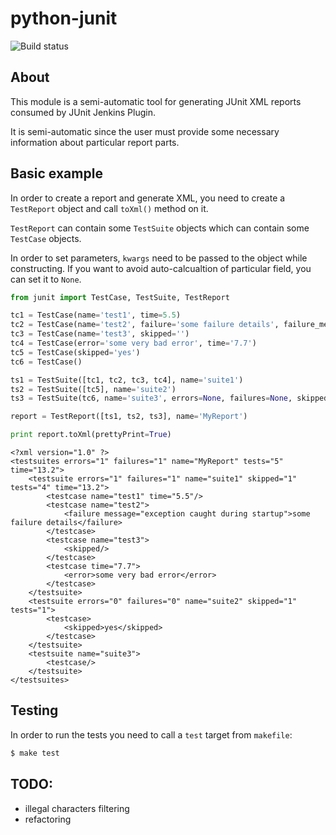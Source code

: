 python-junit
============

![Build status](https://travis-ci.org/Scony/python-junit.svg?branch=master)

About
-----

This module is a semi-automatic tool for generating JUnit XML reports consumed by JUnit Jenkins Plugin.

It is semi-automatic since the user must provide some necessary information about particular report parts.

Basic example
-------------

In order to create a report and generate XML, you need to create a `TestReport` object and call `toXml()` method on it.

`TestReport` can contain some `TestSuite` objects which can contain some `TestCase` objects.

In order to set parameters, `kwargs` need to be passed to the object while constructing. If you want to avoid auto-calcualtion of particular field, you can set it to `None`.

~~~python
from junit import TestCase, TestSuite, TestReport

tc1 = TestCase(name='test1', time=5.5)
tc2 = TestCase(name='test2', failure='some failure details', failure_message='exception caught during startup')
tc3 = TestCase(name='test3', skipped='')
tc4 = TestCase(error='some very bad error', time='7.7')
tc5 = TestCase(skipped='yes')
tc6 = TestCase()

ts1 = TestSuite([tc1, tc2, tc3, tc4], name='suite1')
ts2 = TestSuite([tc5], name='suite2')
ts3 = TestSuite(tc6, name='suite3', errors=None, failures=None, skipped=None, tests=None)

report = TestReport([ts1, ts2, ts3], name='MyReport')

print report.toXml(prettyPrint=True)
~~~

~~~
<?xml version="1.0" ?>
<testsuites errors="1" failures="1" name="MyReport" tests="5" time="13.2">
	<testsuite errors="1" failures="1" name="suite1" skipped="1" tests="4" time="13.2">
		<testcase name="test1" time="5.5"/>
		<testcase name="test2">
			<failure message="exception caught during startup">some failure details</failure>
		</testcase>
		<testcase name="test3">
			<skipped/>
		</testcase>
		<testcase time="7.7">
			<error>some very bad error</error>
		</testcase>
	</testsuite>
	<testsuite errors="0" failures="0" name="suite2" skipped="1" tests="1">
		<testcase>
			<skipped>yes</skipped>
		</testcase>
	</testsuite>
	<testsuite name="suite3">
		<testcase/>
	</testsuite>
</testsuites>

~~~

Testing
-------

In order to run the tests you need to call a `test` target from `makefile`:

~~~bash
$ make test
~~~

TODO:
-----

* illegal characters filtering
* refactoring
